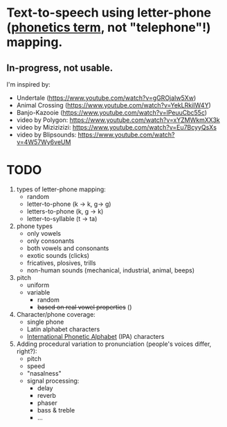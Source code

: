 # Text-to-speech using letter-phone ([phonetics term](https://en.wikipedia.org/wiki/Phone_(phonetics)), not "telephone"!) mapping. 

## In-progress, not usable.

I'm inspired by:
- Undertale (https://www.youtube.com/watch?v=gGROjaIw5Xw) 
- Animal Crossing (https://www.youtube.com/watch?v=YekLRkiIW4Y)
- Banjo-Kazooie (https://www.youtube.com/watch?v=lPeuuCbc55c)
- video by Polygon: https://www.youtube.com/watch?v=xYZMWkmXX3k 
- video by Mizizizizi: https://www.youtube.com/watch?v=Eu7BcyyQsXs
- video by Blipsounds: https://www.youtube.com/watch?v=4W57Wy6veUM

# TODO
1. types of letter-phone mapping:
    - random
    - letter-to-phone (k -> k, g-> g)
    - letters-to-phone (k, g -> k)
    - letter-to-syllable (t -> ta)
2. phone types
    - only vowels
    - only consonants
    - both vowels and consonants
    - exotic sounds (clicks)
    - fricatives, plosives, trills
    - non-human sounds (mechanical, industrial, animal, beeps)
3. pitch
    - uniform
    - variable
      - random
      - ~~based on real vowel properties~~ ()
4. Character/phone coverage:
    - single phone
    - Latin alphabet characters
    - [International Phonetic Alphabet](https://www.ipachart.com/) (IPA) characters
5. Adding procedural variation to pronunciation (people's voices differ, right?):
    - pitch 
    - speed
    - "nasalness"
    - signal processing:
        - delay
        - reverb
        - phaser
        - bass & treble
        - ...


